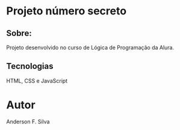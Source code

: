 <h1> Projeto número secreto </h1>

<h2>Sobre:</h2>
<p>Projeto desenvolvido no curso de Lógica de Programação da Alura.</p>

## Tecnologias
<p>HTML, CSS e JavaScript</p>

# Autor
<p>Anderson F. Silva</p>
